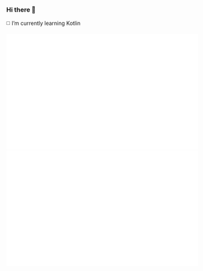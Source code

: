 ### Hi there 👋
◻️  I’m currently learning Kotlin

<!--

◻️  I’m currently working on audio plugins in JUCE<br />◻️  I’m currently learning JS and Kotlin
- 🔭 I’m currently working on 
- 🌱 I’m currently learning ...
- 👯 I’m looking to collaborate on ...
- 🤔 I’m looking for help with ...
- 💬 Ask me about ...
- 📫 How to reach me: ...
- 😄 Pronouns: ...

![CodeWars](https://www.codewars.com/users/jarekopaczewski/badges/large)<br />
!
-->


![Lang](https://github.com/jarekkopaczewski/Stats/blob/972de59d617ce02ff53319ce5c79fe882edd25c5/generated/languages.svg) 
![Stats](https://github.com/jarekkopaczewski/Stats/blob/574d1d3b9ca9e08931d30fb6316ee36f96e27025/generated/overview.svg)






